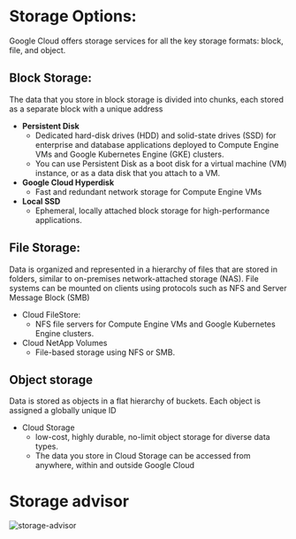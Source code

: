 # Storage Options:
Google Cloud offers storage services for all the key storage formats: block, file, and object.

## Block Storage:
  The data that you store in block storage is divided into chunks, each stored as a separate block with a unique address
* **Persistent Disk**
  * Dedicated hard-disk drives (HDD) and solid-state drives (SSD) for enterprise and database applications deployed to Compute Engine VMs and Google Kubernetes Engine (GKE) clusters.
  * You can use Persistent Disk as a boot disk for a virtual machine (VM) instance, or as a data disk that you attach to a VM.
* **Google Cloud Hyperdisk**
  * Fast and redundant network storage for Compute Engine VMs
* **Local SSD**
  * Ephemeral, locally attached block storage for high-performance applications.
 
## File Storage:
Data is organized and represented in a hierarchy of files that are stored in folders, similar to on-premises network-attached storage (NAS). File systems can be mounted on clients using protocols such as NFS and Server Message Block (SMB)

* Cloud FileStore:
  * NFS file servers for Compute Engine VMs and Google Kubernetes Engine clusters.
* Cloud NetApp Volumes
  * File-based storage using NFS or SMB.

## Object storage
Data is stored as objects in a flat hierarchy of buckets. Each object is assigned a globally unique ID
* Cloud Storage
  * low-cost, highly durable, no-limit object storage for diverse data types.
  * The data you store in Cloud Storage can be accessed from anywhere, within and outside Google Cloud


# Storage advisor

![storage-advisor](https://github.com/user-attachments/assets/19380668-9a27-4eae-ad98-e32c497cb577)
